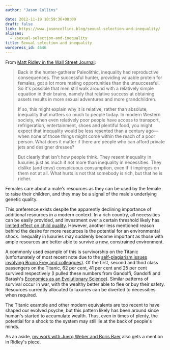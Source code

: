 ```yaml
---
author: "Jason Collins"

date: 2012-11-19 10:59:36+00:00
draft: false
link: https://www.jasoncollins.blog/sexual-selection-and-inequality/
aliases:
  - /sexual-selection-and-inequality
title: Sexual selection and inequality
wordpress_id: 4646
---
```


From [Matt Ridley in the Wall Street Journal](http://online.wsj.com/article/SB10001424127887323551004578116903873762428.html):


<blockquote>Back in the hunter-gatherer Paleolithic, inequality had reproductive consequences. The successful hunter, providing valuable protein for females, got a lot more mating opportunities than the unsuccessful. So it's possible that men still walk around with a relatively simple equation in their brains, namely that relative success at obtaining assets results in more sexual adventures and more grandchildren.

If so, this might explain why it is relative, rather than absolute, inequality that matters so much to people today. In modern Western society, when even relatively poor people have access to transport, refrigeration, entertainment, shoes and plentiful food, you might expect that inequality would be less resented than a century ago—when none of those things might come within the reach of a poor person. What does it matter if there are people who can afford private jets and designer dresses?

But clearly that isn't how people think. They resent inequality in luxuries just as much if not more than inequality in necessities. They dislike (and envy) conspicuous consumption, even if it impinges on them not at all. What hurts is not that somebody is rich, but that he is richer.</blockquote>


Females care about a male's resources as they can be used by the female to raise their children, and they may be a signal of the male's underlying genetic quality.

This preference exists despite the apparently declining importance of additional resources in a modern context. In a rich country, all necessities can be easily provided, and investment over a certain threshold likely has [limited effect on child quality](https://www.jasoncollins.blog/caplans-selfish-reasons-to-have-more-kids/). However, another less mentioned reason behind the desire for more resources is the potential for an environmental shock. Inequality in luxuries may suddenly become important as those with ample resources are better able to survive a new, constrained environment.

A commonly used example of this is survivorship on the Titanic (unfortunately of most recent note due to the [self-plagiarism issues involving Bruno Frey and colleagues](http://olafstorbeck.blogstrasse2.de/?p=949)). Of the first, second and third class passengers on the Titanic, 62 per cent, 41 per cent and 25 per cent survived respectively (I pulled these numbers from Gandolfi, Gandolfi and Barash's [Economics as an Evolutionary Science](https://www.jasoncollins.blog/gandolfi-gandolfi-and-barashs-economics-as-an-evolutionary-science/)). Similar patterns of survival occur in war, with the wealthy better able to flee or buy their safety. Resources currently allocated to luxuries can be diverted to necessities when required.

The Titanic example and other modern equivalents are too recent to have shaped our evolved psyche, but this pattern likely has been around since human's started to accumulate wealth. Thus, even in times of plenty, the potential for a shock to the system may still lie at the back of people's minds.

As an aside, [my work with Juerg Weber and Boris Baer](https://www.jasoncollins.blog/sexual-selection-conspicuous-consumption-and-economic-growth/) also gets a mention in Ridley's piece.
